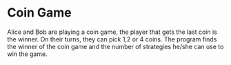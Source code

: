 # Coin Game
Alice and Bob are playing a coin game, the player
that gets the last coin is the winner. On their turns, they can pick 1,2
or 4 coins. The program finds the winner of the coin game and the number
of strategies he/she can use to win the game.
